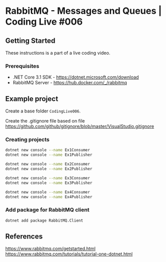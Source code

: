 # RabbitMQ - Messages and Queues | Coding Live #006

## Getting Started

These instructions is a part of a live coding video.

### Prerequisites

-   .NET Core 3.1 SDK - https://dotnet.microsoft.com/download
-   RabbitMQ Server - https://hub.docker.com/_/rabbitmq

## Example project

Create a base folder `CodingLive006`.

Create the .gitignore file based on file https://github.com/github/gitignore/blob/master/VisualStudio.gitignore

### Creating projects

```bash
dotnet new console --name Ex1Consumer
dotnet new console --name Ex1Publisher

dotnet new console --name Ex2Consumer
dotnet new console --name Ex2Publisher

dotnet new console --name Ex3Consumer
dotnet new console --name Ex3Publisher

dotnet new console --name Ex4Consumer
dotnet new console --name Ex4Publisher
```

### Add package for RabbitMQ client

```bash
dotnet add package RabbitMQ.Client
```

## References

https://www.rabbitmq.com/getstarted.html
https://www.rabbitmq.com/tutorials/tutorial-one-dotnet.html
